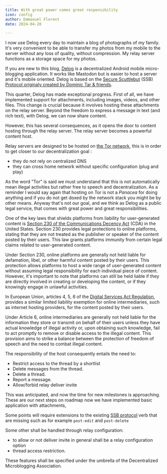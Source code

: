 ```yaml
---
title: With great power comes great responsibility
icon: config
author: Emmanuel Florent
date: 2024-04-20

---
```



I now use Delog every day to maintain a blog of photographs of my family. It's very convenient to be able to transfer my photos from my mobile to the server without any loss of quality, without compression. My relay server functions as a storage space for my photos.

If you are new to this blog, [Delog](https://github.com/ssb2dmba/delog) is a decentralized Android mobile micro-blogging application. It works like Mastodon but is easier to host a server and it's mobile oriented. Delog is based on the [Secure Scuttlebut](https://en.wikipedia.org/wiki/Secure_Scuttlebutt) (SSB) [Protocol originaly created by Dominic Tar & friends](https://ssbc.github.io/scuttlebutt-protocol-guide/).


This quarter, Delog has made exceptional progress. First of all, we have implemented support for attachments, including images, videos, and other files. This change is crucial because it involves hosting these attachments on the relay server. Beyond the freedom to express a message in text (and rich text), with Delog, we can now share content.

However, this has several consequences, as it opens the door to content hosting through the relay server. The relay server becomes a powerful content host. 

Relay servers are designed to be hosted on [the Tor network](https://www.torproject.org/), this is in order to get closer to our decentralization goal :
- they do not rely on centralized DNS
- they can cross home network without specific configuration (plug and play)

As the word "Tor" is said we must understand that this is not automatically mean illegal activities but rather free to speech and decentralization.
As a reminder I would say again that hosting on Tor is not a *Panacea* for doing anything and if you do not get doxed by the network stack you might be by other means. Anyway that's not our goal, and we think as Delog as a public legal service, that comes with great power and great responsibilities.


One of the key laws that shields platforms from liability for user-generated content is [Section 230 of the Communications Decency Act](https://www.law.cornell.edu/uscode/text/47/230) (CDA) in the United States. Section 230 provides legal protections to online platforms, stating that they are not treated as the publisher or speaker of the content posted by their users. This law grants platforms immunity from certain legal claims related to user-generated content.

Under Section 230, online platforms are generally not held liable for defamation, libel, or other harmful content posted by their users. This protection allows platforms to host a wide range of user-generated content without assuming legal responsibility for each individual piece of content. However, it's important to note that platforms can still be held liable if they are directly involved in creating or developing the content, or if they knowingly engage in unlawful activities.

In European Union, articles 4, 5, 6 of the [Digital Services Act Regulation](https://eur-lex.europa.eu/legal-content/EN/TXT/?uri=celex%3A32022R2065), provides a similar limited liability exemption for online intermediaries, such as internet hosting providers, for the content posted by their users.

Under Article 6, online intermediaries are generally not held liable for the information they store or transmit on behalf of their users unless they have actual knowledge of illegal activity or, upon obtaining such knowledge, fail to act promptly to remove or disable access to the illegal content. This provision aims to strike a balance between the protection of freedom of speech and the need to combat illegal content.

The responsibility of the host consequently entails the need to:

- Restrict access to the thread by a shortlist
- Delete messages from the thread.
- Delete a thread.
- Report a message.
- Allow/forbid relay deliver invite

This was anticipated, and now the time for new milestones is approaching.
These are our next steps on roadmap now we have implemented basic application with attachments, 

Some points will require extensions to the existing [SSB protocol](https://ssbc.github.io/scuttlebutt-protocol-guide/) verb that are missing such as for example `post-edit` and `post-delete` 

Some other shall be handled through relay configuration:
- to allow or not deliver invite in general shall be a relay configuration option
- thread access restriction.

These features shall be specified under the umbrella of the Decentralized Microblogging Association.







